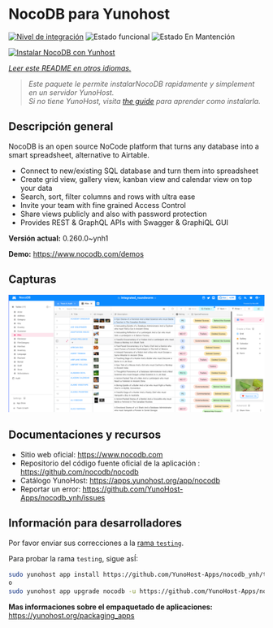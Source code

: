 <!--
Este archivo README esta generado automaticamente<https://github.com/YunoHost/apps/tree/master/tools/readme_generator>
No se debe editar a mano.
-->

# NocoDB para Yunohost

[![Nivel de integración](https://apps.yunohost.org/badge/integration/nocodb)](https://ci-apps.yunohost.org/ci/apps/nocodb/)
![Estado funcional](https://apps.yunohost.org/badge/state/nocodb)
![Estado En Mantención](https://apps.yunohost.org/badge/maintained/nocodb)

[![Instalar NocoDB con Yunhost](https://install-app.yunohost.org/install-with-yunohost.svg)](https://install-app.yunohost.org/?app=nocodb)

*[Leer este README en otros idiomas.](./ALL_README.md)*

> *Este paquete le permite instalarNocoDB rapidamente y simplement en un servidor YunoHost.*  
> *Si no tiene YunoHost, visita [the guide](https://yunohost.org/install) para aprender como instalarla.*

## Descripción general

NocoDB is an open source NoCode platform that turns any database into a smart spreadsheet, alternative to Airtable.

* Connect to new/existing SQL database and turn them into spreadsheet
* Create grid view, gallery view, kanban view and calendar view on top your data
* Search, sort, filter columns and rows with ultra ease
* Invite your team with fine grained Access Control
* Share views publicly and also with password protection
* Provides REST & GraphQL APIs with Swagger & GraphiQL GUI


**Versión actual:** 0.260.0~ynh1

**Demo:** <https://www.nocodb.com/demos>

## Capturas

![Captura de NocoDB](./doc/screenshots/screenshot.png)

## Documentaciones y recursos

- Sitio web oficial: <https://www.nocodb.com>
- Repositorio del código fuente oficial de la aplicación : <https://github.com/nocodb/nocodb>
- Catálogo YunoHost: <https://apps.yunohost.org/app/nocodb>
- Reportar un error: <https://github.com/YunoHost-Apps/nocodb_ynh/issues>

## Información para desarrolladores

Por favor enviar sus correcciones a la [rama `testing`](https://github.com/YunoHost-Apps/nocodb_ynh/tree/testing).

Para probar la rama `testing`, sigue asÍ:

```bash
sudo yunohost app install https://github.com/YunoHost-Apps/nocodb_ynh/tree/testing --debug
o
sudo yunohost app upgrade nocodb -u https://github.com/YunoHost-Apps/nocodb_ynh/tree/testing --debug
```

**Mas informaciones sobre el empaquetado de aplicaciones:** <https://yunohost.org/packaging_apps>
